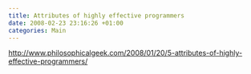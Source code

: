 ```yaml
---
title: Attributes of highly effective programmers
date: 2008-02-23 23:16:26 +01:00
categories: Main
---
```

<P><A href="http://www.philosophicalgeek.com/2008/01/20/5-attributes-of-highly-effective-programmers/">http://www.philosophicalgeek.com/2008/01/20/5-attributes-of-highly-effective-programmers/</A></P>
